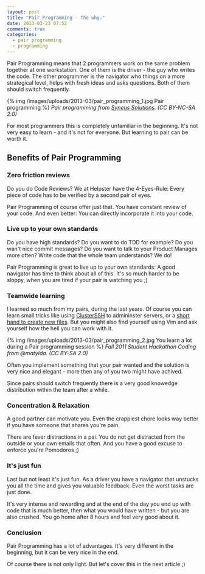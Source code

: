 ```yaml
---
layout: post
title: "Pair Programming - The why."
date: 2013-03-23 07:52
comments: true
categories:
  - pair programming
  - programming 
---
```


Pair Programming means that 2 programmers work on the same problem together at one workstation. 
One of them is the driver - the guy who writes the code. The other programmer is the navigator who things on a more strategical level, helps with fresh ideas and asks questions. Both of them should switch frequently.

{% img /images/uploads/2013-03/pair_programming_1.jpg Pair programming %} 
*Pair programming from [Syneus Solutions][3]. (CC BY-NC-SA 2.0)*

For most programmers this is completely unfamiliar in the beginning. It's not very easy to learn - and it's not for everyone. But learning to pair can be worth it.

## Benefits of Pair Programming

### Zero friction reviews

Do you do Code Reviews? We at Helpster have the 4-Eyes-Rule: Every piece of code has to be verified by a second pair of eyes.

Pair Programming of course offer just that. You have constant review of your code. And even better: You can directly incorporate it into your code.

### Live up to your own standards

Do you have high standards? Do you want to do TDD for example? Do you wan't nice commit messages? Do you want to talk to your Product Manages more often? Write code that the whole team understands? We do!

Pair Programming is great to live up to your own standards: A good navigator has time to think about all of this. It's so much harder to be sloppy, when you are tired if your pair is watching you ;)

### Teamwide learning

I learned so much from my pairs, during the last years. Of course you can learn small tricks like using [ClusterSSH][1] to admininster servers, or a [short hand to create new files][2]. But you might also find yourself using Vim and ask yourself how the hell you can work with it.

{% img /images/uploads/2013-03/pair_programming_2.jpg You learn a lot during a Pair programming session %} 
*Fall 2011 Student Hackathon Coding from @matylda. (CC BY-SA 2.0)*

Often you implement something that your pair wanted and the solution is very nice and elegant - more then any of you two might have achived.

Since pairs should switch frequently there is a very good knowedge distribution within the team after a while.

### Concentration & Relaxation

A good partner can motivate you. Even the crappiest chore looks way better if you have someone that shares you're pain.

There are fever distractions in a pai. You do not get distracted from the outside or your own emails that often. And you have a good excuse to enforce you're Pomodoros ;)

### It's just fun

Last but not least it's just fun. As a driver you have a navigator that
unstucks you all the time and gives you valuable feedback. Even the
worst tasks are just done.

It's very intense and rewarding and at the end of the day you end up
with code that is much better, then what you would have written - but you are also crushed. You go home after 8 hours and feel very good about it.

### Conclusion

Pair Programming has a lot of advantages. It's very different in the
beginning, but it can be very nice in the end.

Of course there is not only light. But let's cover this in the next article ;)

[1]: http://www.mug.im/blog/2013/01/25/command-line-tappas-feel-like-a-hacker-with-cluster-ssh/
[2]: http://www.mug.im/blog/2013/01/19/shorthand-to-create-a-new-file-in-the-shell/
[3]: http://www.flickr.com/photos/syneus/

